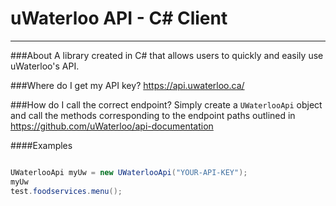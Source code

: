 # uWaterloo API - C# Client
---

###About
A library created in C# that allows users to quickly and easily use uWaterloo's API. 

###Where do I get my API key?
https://api.uwaterloo.ca/

###How do I call the correct endpoint?
Simply create a `UWaterlooApi` object and call the methods corresponding to the endpoint paths outlined in https://github.com/uWaterloo/api-documentation

####Examples

```C#

UWaterlooApi myUw = new UWaterlooApi("YOUR-API-KEY");
myUw
test.foodservices.menu(); 



```
